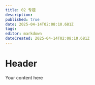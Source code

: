 ```yaml
---
title: 02 专题
description: 
published: true
date: 2025-04-14T02:08:10.681Z
tags: 
editor: markdown
dateCreated: 2025-04-14T02:08:10.681Z
---
```


# Header
Your content here